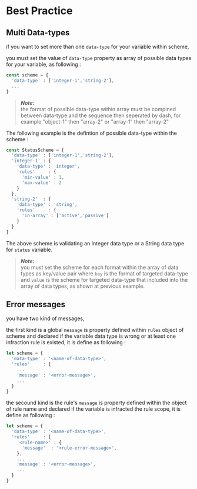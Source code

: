<!-- "{"next_page":{"pathname":"/data-types","title":"Data Types"},"prev_page":{"pathname":"/getting-started/install","title":"Install"},"github_url":"/en/data-types.md","current_page":{"title":"Best Practice"}}" -->

# Best Practice

## Multi Data-types

if you want to set more than one `data-type` for your variable within scheme,

you must set the value of `data-type` property as array of possible data types for your variable, as following :

```js
const scheme = {
  'data-type' : ['integer-1','string-2'],
  ...
}

```

> **_Note:_**   <br/>the format of possible data-type within array must be compined between data-type and the sequence then seperated by dash, for example "object-1" then "array-2" or "array-1" then "array-2"

The following example is the defintion of possible data-type within the scheme :

```js
const StatusScheme = {
  'data-type' : ['integer-1','string-2'],
  'integer-1' : {
    'data-type' : 'integer',
    'rules'     : {
      'min-value' : 1,
      'max-value' : 2
    }
  },
  'string-2'  : {
    'data-type' : 'string',
    'rules'     : {
      'in-array' : ['active','passive']
    }
  }
}
```

The above scheme is validating an Integer data type or a String data type for `status` variable. 

> **_Note:_**<br/>you must set the scheme for each format within the array of data types as key/value pair where `key` is the format of targeted data-type and `value` is the scheme for targeted data-type that included into the array of data types, as shown at previous example.

## Error messages

you have two kind of messages,

the first kind is a global `message` is property defined within `rules` object of scheme and declared if the variable data type is wrong or at least one infraction rule is existed, it is define as following :


```js
let scheme = {
  'data-type' : '<name-of-data-type>',
  'rules'     : {
    ...
    'message' : '<error-message>',
    ...
  }
}
```

the secound kind is the rule's `message` is property defined within the object of rule name and declared if the variable is infracted the rule scope, it is define as following :

```js
let scheme = {
  'data-type' : '<name-of-data-type>',
  'rules'     : {
    '<rule-name>' : {
      'message'  : '<rule-error-message>',
    },
    ...
    'message' : '<error-message>',
    ...
  }
}
```